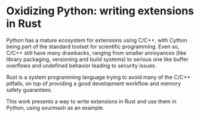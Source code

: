# Oxidizing Python: writing extensions in Rust

Python has a mature ecosystem for extensions using C/C++,
with Cython being part of the standard toolset for scientific programming.
Even so,  C/C++ still have many drawbacks,
ranging from smaller annoyances (like library packaging, versioning and build systems)
to serious one like buffer overflows and undefined behavior leading to security issues.

Rust is a system programming language trying to avoid many of the C/C++ pitfalls,
on top of providing a good development workflow and memory safety guarantees.

This work presents a way to write extensions in Rust and use them in Python,
using sourmash as an example.
